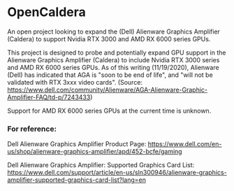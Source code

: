 # OpenCaldera
An open project looking to expand the (Dell) Alienware Graphics Amplifier (Caldera) to support Nvidia RTX 3000 and AMD RX 6000 series GPUs.

This project is designed to probe and potentially expand GPU support in the Alienware Graphics Amplifier (Caldera) to include Nvidia RTX 3000 series and AMD RX 6000 series GPUs.
As of this writing (11/19/2020), Alienware (Dell) has indicated that AGA is "soon to be end of life", and "will not be validated with RTX 3xxx video cards". 
(Source: https://www.dell.com/community/Alienware/AGA-Alienware-Graphic-Amplifier-FAQ/td-p/7243433)

Support for AMD RX 6000 series GPUs at the current time is unknown.

### For reference:

Dell Alienware Graphics Amplifier Product Page:
https://www.dell.com/en-us/shop/alienware-graphics-amplifier/apd/452-bcfe/gaming

Dell Alienware Graphics Amplifier: Supported Graphics Card List:
https://www.dell.com/support/article/en-us/sln300946/alienware-graphics-amplifier-supported-graphics-card-list?lang=en

